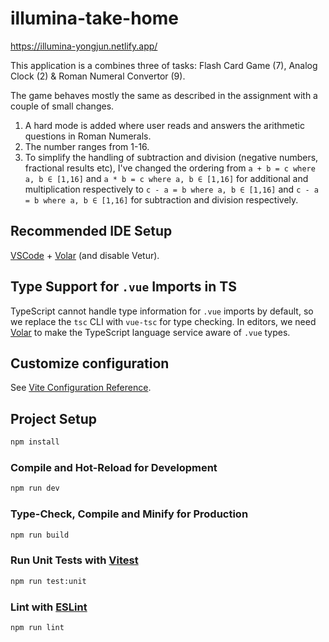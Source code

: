 # illumina-take-home

https://illumina-yongjun.netlify.app/

This application is a combines three of tasks: Flash Card Game (7), Analog Clock (2) & Roman Numeral Convertor (9).

The game behaves mostly the same as described in the assignment with a couple of small changes.

1. A hard mode is added where user reads and answers the arithmetic questions in Roman Numerals.
2. The number ranges from 1-16.
3. To simplify the handling of subtraction and division (negative numbers, fractional results etc), I've changed the ordering from `a + b = c where a, b ∈ [1,16]` and `a * b = c where a, b ∈ [1,16]` for additional and multiplication respectively to `c - a = b where a, b ∈ [1,16]` and `c - a = b where a, b ∈ [1,16]` for subtraction and division respectively.

## Recommended IDE Setup

[VSCode](https://code.visualstudio.com/) + [Volar](https://marketplace.visualstudio.com/items?itemName=Vue.volar) (and disable Vetur).

## Type Support for `.vue` Imports in TS

TypeScript cannot handle type information for `.vue` imports by default, so we replace the `tsc` CLI with `vue-tsc` for type checking. In editors, we need [Volar](https://marketplace.visualstudio.com/items?itemName=Vue.volar) to make the TypeScript language service aware of `.vue` types.

## Customize configuration

See [Vite Configuration Reference](https://vitejs.dev/config/).

## Project Setup

```sh
npm install
```

### Compile and Hot-Reload for Development

```sh
npm run dev
```

### Type-Check, Compile and Minify for Production

```sh
npm run build
```

### Run Unit Tests with [Vitest](https://vitest.dev/)

```sh
npm run test:unit
```

### Lint with [ESLint](https://eslint.org/)

```sh
npm run lint
```
